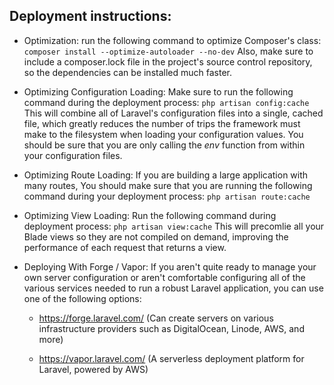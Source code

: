 ## Deployment instructions:
    
- Optimization:
    run the following command to optimize Composer's class: 
    `composer install --optimize-autoloader --no-dev`
    Also, make sure to include a composer.lock file in the project's source control repository, so the dependencies can be installed much faster.

- Optimizing Configuration Loading:
    Make sure to run the following command during the deployment process: 
    `php artisan config:cache`
    This will combine all of Laravel's configuration files into a single, cached file, which greatly reduces the number of trips the framework must make to the         filesystem when loading your configuration values.
    You should be sure that you are only calling the *env* function from within your configuration files.

- Optimizing Route Loading:
    If you are building a large application with many routes, You should make sure that you are running the following command during your deployment process: 
    `php artisan route:cache`

- Optimizing View Loading:
    Run the following command during deployment process: 
    `php artisan view:cache`
    This will precomlie all your Blade views so they are not compiled on demand, improving the performance of each request that returns a view.
    
- Deploying With Forge / Vapor:
    If you aren't quite ready to manage your own server configuration or aren't comfortable configuring all of the various services needed to run a robust Laravel       application, you can use one of the following options:
    - https://forge.laravel.com/ 
      (Can create servers on various infrastructure providers such as DigitalOcean, Linode, AWS, and more)
      
    - https://vapor.laravel.com/ 
      (A serverless deployment platform for Laravel, powered by AWS)
